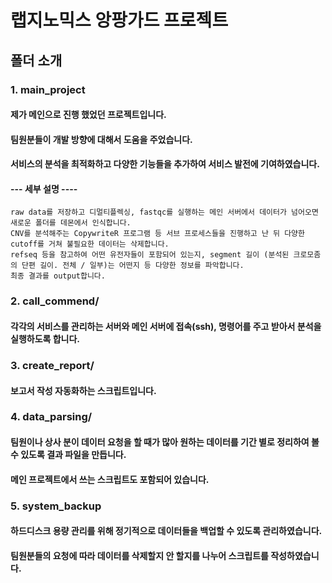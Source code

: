 # 랩지노믹스 앙팡가드 프로젝트

## 폴더 소개
### 1. main_project
   #### 제가 메인으로 진행 했었던 프로젝트입니다.
   #### 팀원분들이 개발 방향에 대해서 도움을 주었습니다.
   #### 서비스의 분석을 최적화하고 다양한 기능들을 추가하여 서비스 발전에 기여하였습니다.
   #### --- 세부 설명 ----
    raw data를 저장하고 디멀티플렉싱, fastqc를 실행하는 메인 서버에서 데이터가 넘어오면 새로운 폴더를 데몬에서 인식합니다.
    CNV를 분석해주는 CopywriteR 프로그램 등 서브 프로세스들을 진행하고 난 뒤 다양한 cutoff를 거쳐 불필요한 데이터는 삭제합니다.
    refseq 등을 참고하여 어떤 유전자들이 포함되어 있는지, segment 길이 (분석된 크로모좀의 단편 길이. 전체 / 일부)는 어떤지 등 다양한 정보를 파악합니다.
    최종 결과를 output합니다. 
   
### 2. call_commend/
   #### 각각의 서비스를 관리하는 서버와 메인 서버에 접속(ssh), 명령어를 주고 받아서 분석을 실행하도록 합니다.
   
### 3. create_report/
   #### 보고서 작성 자동화하는 스크립트입니다.

### 4. data_parsing/
   #### 팀원이나 상사 분이 데이터 요청을 할 때가 많아 원하는 데이터를 기간 별로 정리하여 볼 수 있도록 결과 파일을 만듭니다.
   #### 메인 프로젝트에서 쓰는 스크립트도 포함되어 있습니다.

### 5. system_backup
   #### 하드디스크 용량 관리를 위해 정기적으로 데이터들을 백업할 수 있도록 관리하였습니다.
   #### 팀원분들의 요청에 따라 데이터를 삭제할지 안 할지를 나누어 스크립트를 작성하였습니다.
